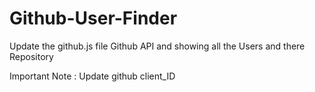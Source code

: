 # Github-User-Finder
Update the github.js file
Github API and showing all the Users and there Repository



Important Note :
Update github client_ID 

